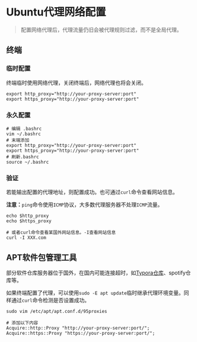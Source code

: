 # Ubuntu代理网络配置

> 配置网络代理后，代理流量仍旧会被代理规则过滤，而不是全局代理。

## 终端

### 临时配置

终端临时使用网络代理，关闭终端后，网络代理也将会关闭。

```shell
export http_proxy="http://your-proxy-server:port"
export https_proxy="http://your-proxy-server:port"
```

### 永久配置

```shell
# 编辑 .bashrc
vim ~/.bashrc
# 末端添加
export http_proxy="http://your-proxy-server:port"
export https_proxy="http://your-proxy-server:port"
# 刷新.bashrc
source ~/.bashrc
```

### 验证

若能输出配置的代理地址，则配置成功。也可通过`curl`命令查看网站信息。

**注意：**`ping`命令使用`ICMP`协议，大多数代理服务器不处理`ICMP`流量。

```shell
echo $http_proxy
echo $https_proxy

# 或者curl命令查看某国外网站信息。-I查看网站信息
curl -I XXX.com
```

## APT软件包管理工具

部分软件仓库服务器位于国外，在国内可能连接超时，如[Typora仓库](https://www.cnblogs.com/coder-shane/p/18116492)、spotify仓库等。

如果终端配置了代理，可以使用`sudo -E apt update`临时继承代理环境变量。同样通过`curl`命令检测是否设置成功。

```shell
sudo vim /etc/apt/apt.conf.d/95proxies

# 添加以下内容
Acquire::http::Proxy "http://your-proxy-server:port/";
Acquire::https::Proxy "https://your-proxy-server:port/";
```

